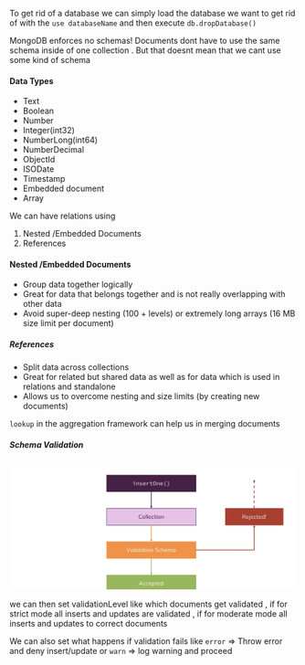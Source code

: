 To get rid of a database we can simply load the database we want to get rid of with the `use databaseName` and then execute `db.dropDatabase()`

MongoDB enforces no schemas! Documents dont have to use the same schema inside of one collection . But that doesnt mean that we cant use some kind of schema

#### Data Types 

- Text 
- Boolean 
- Number 
- Integer(int32)
- NumberLong(int64)
- NumberDecimal
- ObjectId
- ISODate
- Timestamp
- Embedded document
- Array

We can have relations using 

1. Nested /Embedded Documents
2. References

#### Nested /Embedded Documents 

- Group data together logically 
- Great for data that belongs together and is not really overlapping with other data 
- Avoid super-deep nesting (100 + levels) or extremely long arrays (16 MB size limit per document)

##### References 

- Split data across collections 
- Great for related but shared data as well as for data which is used in relations and standalone 
- Allows us to overcome nesting and size limits (by creating new documents)

`lookup` in the aggregation framework can help us in merging documents



##### Schema Validation 

![schema-validation](../Assets/schema-validation.png)

we can then set validationLevel like which documents get validated , if for strict mode all inserts and updates are validated , if for moderate mode all inserts and updates to correct documents

We can also set what happens if validation fails like `error` => Throw error and deny insert/update or `warn` => log warning and proceed 